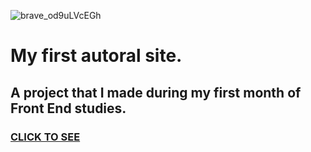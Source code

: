 ![brave_od9uLVcEGh](https://github.com/sixyeth/siteExercicioEBAC/assets/162513515/19e23c08-fd9a-42b3-9567-d8e126498c8e)

# My first autoral site.

## A project that I made during my first month of Front End studies.

### [CLICK TO SEE](https://site-exercicio-ebac.vercel.app/)
